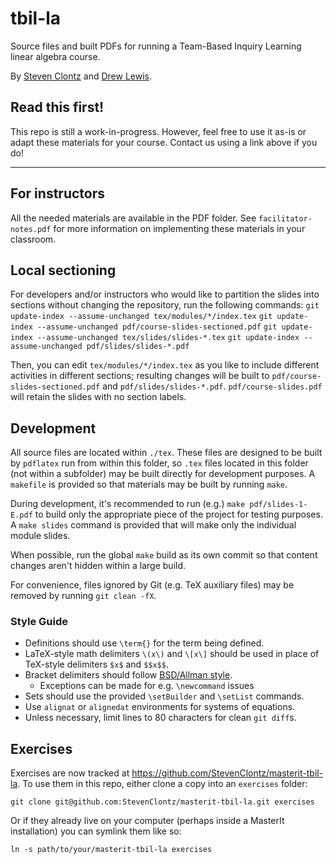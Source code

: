 # tbil-la

Source files and built PDFs for running a Team-Based Inquiry Learning
linear algebra course.

By [Steven Clontz](https://clontz.org) and 
[Drew Lewis](https://twitter.com/siwelwerd).

## Read this first!

This repo is still a work-in-progress. However, feel free to use it
as-is or adapt these materials for your course. 
Contact us using a link above if you do!

---


## For instructors

All the needed materials are available in the PDF folder.
See `facilitator-notes.pdf` for more information on implementing
these materials in your classroom.

## Local sectioning
For developers and/or instructors who would like to partition the slides into
sections without changing the repository, run the following commands:
`git update-index --assume-unchanged tex/modules/*/index.tex`
`git update-index --assume-unchanged pdf/course-slides-sectioned.pdf`
`git update-index --assume-unchanged tex/slides/slides-*.tex`
`git update-index --assume-unchanged pdf/slides/slides-*.pdf`


Then, you can edit `tex/modules/*/index.tex` as you like to include different
activities in different sections; resulting changes will be built to 
`pdf/course-slides-sectioned.pdf` and `pdf/slides/slides-*.pdf`.  `pdf/course-slides.pdf` will retain the slides with no section labels.

## Development

All source files are located within `./tex`. These files are designed
to be built by `pdflatex` run from within this folder, so `.tex` files
located in this folder (not within a subfolder) may be built directly
for development purposes. A `makefile` is provided so that materials may
be built by running `make`.

During development, it's recommended to run (e.g.) `make pdf/slides-1-E.pdf`
to build only the appropriate piece of the project for testing purposes.
A `make slides` command is provided that will make only the individual module slides.

When possible, run the global `make` build as its own commit so that content
changes aren't hidden within a large build. 
 
For convenience, files ignored by Git (e.g. TeX auxiliary files) may be
removed by running `git clean -fX`.

### Style Guide

- Definitions should use `\term{}` for the term being defined.
- LaTeX-style math delimiters `\(x\)` and `\[x\]` should be used in
  place of TeX-style delimiters `$x$` and `$$x$$`.
- Bracket delimiters should follow [BSD/Allman style][allman].
    - Exceptions can be made for e.g. `\newcommand` issues
- Sets should use the provided `\setBuilder` and `\setList` commands.
- Use `alignat` or `alignedat` environments for systems of equations.
- Unless necessary, limit lines to 80 characters for clean `git diff`s.


## Exercises

Exercises are now tracked at <https://github.com/StevenClontz/masterit-tbil-la>.
To use them in this repo, either clone a copy into an `exercises` folder:

```
git clone git@github.com:StevenClontz/masterit-tbil-la.git exercises
```

Or if they already live on your computer (perhaps inside a MasterIt installation)
you can symlink them like so:

```
ln -s path/to/your/masterit-tbil-la exercises
```

[allman]: https://en.wikipedia.org/wiki/Indentation_style#Allman_style
